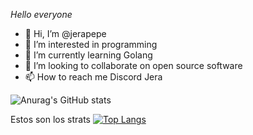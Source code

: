 <em>Hello everyone</em>

- 👋 Hi, I’m @jerapepe
- 👀 I’m interested in programming
- 🌱 I’m currently learning Golang
- 💞️ I’m looking to collaborate on open source software
- 📫 How to reach me Discord Jera



![Anurag's GitHub stats](https://github-readme-stats.vercel.app/api?username=jerapepe&show_icons=true&theme=transparent)


Estos son los strats
[![Top Langs](https://github-readme-stats.vercel.app/api/top-langs/?username=jerapepe&layout=pie)](https://github.com/anuraghazra/github-readme-stats)

